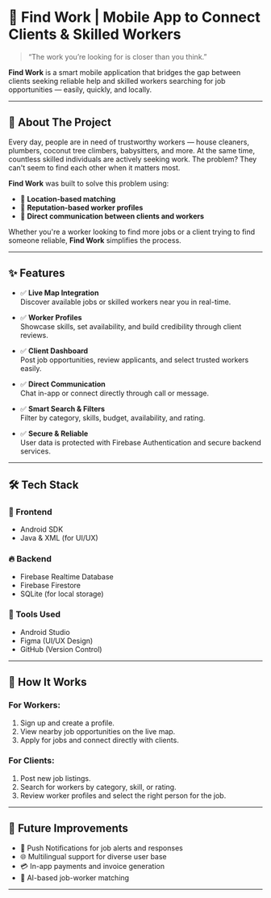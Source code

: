 # 🚀 Find Work | Mobile App to Connect Clients & Skilled Workers

> “The work you’re looking for is closer than you think.”

**Find Work** is a smart mobile application that bridges the gap between clients seeking reliable help and skilled workers searching for job opportunities — easily, quickly, and locally.

---

## 🔧 About The Project

Every day, people are in need of trustworthy workers — house cleaners, plumbers, coconut tree climbers, babysitters, and more. At the same time, countless skilled individuals are actively seeking work. The problem? They can't seem to find each other when it matters most.

**Find Work** was built to solve this problem using:
- 📍 **Location-based matching**
- 🌟 **Reputation-based worker profiles**
- 💬 **Direct communication between clients and workers**

Whether you're a worker looking to find more jobs or a client trying to find someone reliable, **Find Work** simplifies the process.

---

## ✨ Features

- ✅ **Live Map Integration**  
  Discover available jobs or skilled workers near you in real-time.

- ✅ **Worker Profiles**  
  Showcase skills, set availability, and build credibility through client reviews.

- ✅ **Client Dashboard**  
  Post job opportunities, review applicants, and select trusted workers easily.

- ✅ **Direct Communication**  
  Chat in-app or connect directly through call or message.

- ✅ **Smart Search & Filters**  
  Filter by category, skills, budget, availability, and rating.

- ✅ **Secure & Reliable**  
  User data is protected with Firebase Authentication and secure backend services.

---

## 🛠️ Tech Stack

### 📱 Frontend
- Android SDK  
- Java & XML (for UI/UX)  

### 🔥 Backend
- Firebase Realtime Database  
- Firebase Firestore  
- SQLite (for local storage)

### 🧰 Tools Used
- Android Studio  
- Figma (UI/UX Design)  
- GitHub (Version Control)

---

## 📲 How It Works

### For Workers:
1. Sign up and create a profile.
2. View nearby job opportunities on the live map.
3. Apply for jobs and connect directly with clients.

### For Clients:
1. Post new job listings.
2. Search for workers by category, skill, or rating.
3. Review worker profiles and select the right person for the job.

---

## 📌 Future Improvements
- 🔔 Push Notifications for job alerts and responses  
- 🌐 Multilingual support for diverse user base  
- 💳 In-app payments and invoice generation  
- 🤖 AI-based job-worker matching

---

